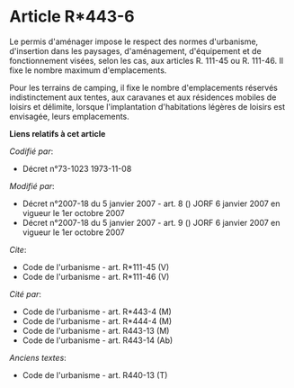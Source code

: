 # Article R*443-6

Le permis d'aménager impose le respect des normes d'urbanisme, d'insertion dans les paysages, d'aménagement, d'équipement et
de fonctionnement visées, selon les cas, aux articles R. 111-45 ou R. 111-46. Il fixe le nombre maximum d'emplacements. 

Pour les terrains de camping, il fixe le nombre d'emplacements réservés indistinctement aux tentes, aux caravanes et aux
résidences mobiles de loisirs et délimite, lorsque l'implantation d'habitations légères de loisirs est envisagée, leurs
emplacements.

**Liens relatifs à cet article**

_Codifié par_:

  - Décret n°73-1023 1973-11-08

_Modifié par_:

  - Décret n°2007-18 du 5 janvier 2007 - art. 8 () JORF 6 janvier 2007 en vigueur le 1er octobre 2007
  - Décret n°2007-18 du 5 janvier 2007 - art. 9 () JORF 6 janvier 2007 en vigueur le 1er octobre 2007

_Cite_:

  - Code de l'urbanisme - art. R*111-45 (V)
  - Code de l'urbanisme - art. R*111-46 (V)

_Cité par_:

  - Code de l'urbanisme - art. R*443-4 (M)
  - Code de l'urbanisme - art. R*444-4 (M)
  - Code de l'urbanisme - art. R443-13 (M)
  - Code de l'urbanisme - art. R443-14 (Ab)

_Anciens textes_:

  - Code de l'urbanisme - art. R440-13 (T)
